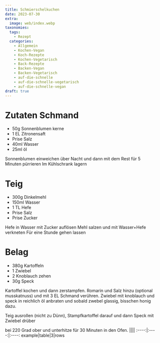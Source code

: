 ```yaml
---
title: Schmierschelkuchen
date: 2023-07-30
extra:
  image: web/index.webp
taxonomies:
  tags:
    - Rezept
  categories:
    - Allgemein
    - Kochen-Vegan
    - Koch-Rezepte
    - Kochen-Vegetarisch
    - Back-Rezepte
    - Backen-Vegan
    - Backen-Vegetarisch
    - auf-die-schnelle
    - auf-die-schnelle-vegetarisch
    - auf-die-schnelle-vegan
draft: true
---
```


# Zutaten Schmand
* 50g Sonnenblumen kerne
* 1 EL Zitronensaft
* Prise Salz
* 40ml Wasser
* 25ml öl

Sonnenblumen einweichen über Nacht und dann mit dem Rest für 5 Minuten pürrieren
Im Kühlschrank lagern

# Teig
* 300g Dinkelmehl
* 150ml Wasser
* 1 TL Hefe
* Prise Salz
* Prise Zucker

Hefe in Wasser mit Zucker auflösen
Mehl salzen und mit Wasser+Hefe verkneten
Für eine Stunde gehen lassen

# Belag
* 380g Kartoffeln
* 1 Zwiebel
* 2 Knoblauch zehen
* 30g Speck

Kartoffel kochen und dann zerstampfen. Romarin und Salz hinzu (optional musskatnuss) und mit 3 EL Schmand verühren.
Zwiebel mit knoblauch und speck in reichlich öl anbraten und sobald zwebel glassig, bisschen honig dazu.

Teig ausrollen (nicht zu Dünn), Stampfkartoffel darauf und dann Speck mit Zwiebel drüber

bei 220 Grad ober und unterhitze für 30 Minuten in den Ofen.
||||
:----:|:----:|:----:
example|table|3|rows

